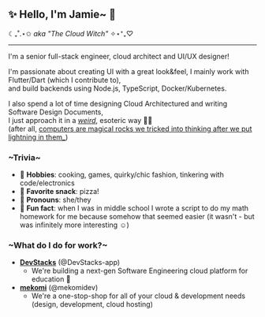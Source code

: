 ## ✨ Hello, I'm Jamie~ 💖
☾₊˚.⋆✩ _aka "The Cloud Witch"_ ✧⋆⁺₊♡


---
<!--
> Available for consulting! ✨ [Book a meeting with me]()
-->

I'm a senior full-stack engineer, cloud architect and UI/UX designer!

I'm passionate about creating UI with a great look&feel, I mainly work with Flutter/Dart (which I contribute to),            
and build backends using Node.js, TypeScript, Docker/Kubernetes.

I also spend a lot of time designing Cloud Architectured and writing Software Design Documents,              
I just approach it in a [_weird_](https://en.wiktionary.org/wiki/weird#:~:text=Connected%20with%20fate%20or%20destiny%3B%20able%20to%20influence%20fate.), esoteric way 🔮💅                
(after all, [computers are magical rocks we tricked into thinking after we put lightning in them_](https://i.redd.it/o33ryb4zfc6z.jpg))



### \~Trivia\~
- 💅 **Hobbies**: cooking, games, quirky/chic fashion, tinkering with code/electronics 
- 🍕 **Favorite snack**: pizza!
- 💚 **Pronouns**: she/they
- 👀 **Fun fact**: when I was in middle school I wrote a script to do my math homework for me because somehow that seemed easier (it wasn't - but was infinitely more interesting ☺️)



### \~What do I do for work?\~
- **[DevStacks](https://devstacks.app/)** (@DevStacks-app)
  - We're building a next-gen Software Engineering cloud platform for education 🫶
- **[mekomi](https://mekomi.dev/)** (@mekomidev)
  - We're a one-stop-shop for all of your cloud & development needs (design, development, cloud hosting)

<!--
## \~Open source\~

[![kerberjg's Github Stats](https://github-readme-stats.vercel.app/api?username=kerberjg&count_private=true&theme=default&show_icons=true)](https://github.com/kerberjg)

#### Support open source 👀

I work on open source projects in my free time, but if any of my packages is helping you, please consider sponsoring me! 😊
This will allow me to work more on fixing bugs and contributing new features!

![Github Badge](https://img.shields.io/badge/%F0%9F%92%96%20Sponsor%20me%20%E2%9C%A8-af00ff?link=https%3A%2F%2Fgithub.com%2Fsponsors%2Fkerberjg)
-->

<!--
### \~Interesting projects\~


### \~Links\~

- [LinkedIn](https://linkedin.com/in/jamie-kerber/)
- [X/Twitter](https://twitter.com/kerberjg)
- [Book meeting]()

